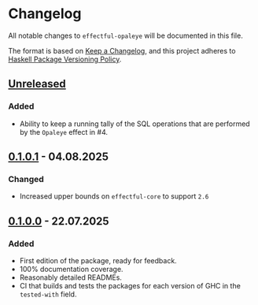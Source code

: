 # Changelog

All notable changes to `effectful-opaleye` will be documented in this file.

The format is based on [Keep a Changelog](https://keepachangelog.com/en/1.1.0/),
and this project adheres to [Haskell Package Versioning Policy](https://pvp.haskell.org).

## [Unreleased]

### Added

- Ability to keep a running tally of the SQL operations that are performed by
  the `Opaleye` effect in #4.

## [0.1.0.1] - 04.08.2025

### Changed

- Increased upper bounds on `effectful-core` to support `2.6`

## [0.1.0.0] - 22.07.2025

### Added

- First edition of the package, ready for feedback.
- 100% documentation coverage.
- Reasonably detailed READMEs.
- CI that builds and tests the packages for each version of GHC in the `tested-with` field.

[unreleased]: https://github.com/fpringle/effectful-postgresql/compare/v0.1.0.1...HEAD
[0.1.0.1]: https://github.com/fpringle/effectful-postgresql/releases/tag/v0.1.0.1
[0.1.0.0]: https://github.com/fpringle/effectful-postgresql/releases/tag/v0.1.0.0
